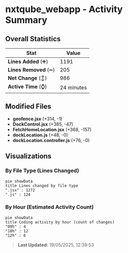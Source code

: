 # nxtqube_webapp - Activity Summary 

## Overall Statistics

| Stat                   | Value                                                             |
| ---------------------- | ----------------------------------------------------------------- |
| **Lines Added** (➕)   | 1191                                          |
| **Lines Removed** (➖) | 205                                        |
| **Net Change** (↕)    | 986                |
| **Active Time** (⌚)   | 24 minutes |


## Modified Files
- **geofence.jsx** (+314, -1)
- **DockControl.jsx** (+385, -47)
- **FetchHomeLocation.jsx** (+368, -157)
- **dockLocation.js** (+48, -0)
- **dockLocation.controller.js** (+76, -0)

## Visualizations

### By File Type (Lines Changed)

```mermaid
pie showData
title Lines changed by file type
".jsx" : 1272
".js" : 124
```

### By Hour (Estimated Activity Count)

```mermaid
pie showData
title Coding activity by hour (count of changes)
"09h" : 4
"10h" : 12
"12h" : 6
```


> **Last Updated:** 19/05/2025, 12:39:53